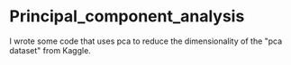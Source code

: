 # Principal_component_analysis
I wrote some code that uses pca to reduce the dimensionality of the "pca dataset" from Kaggle.
